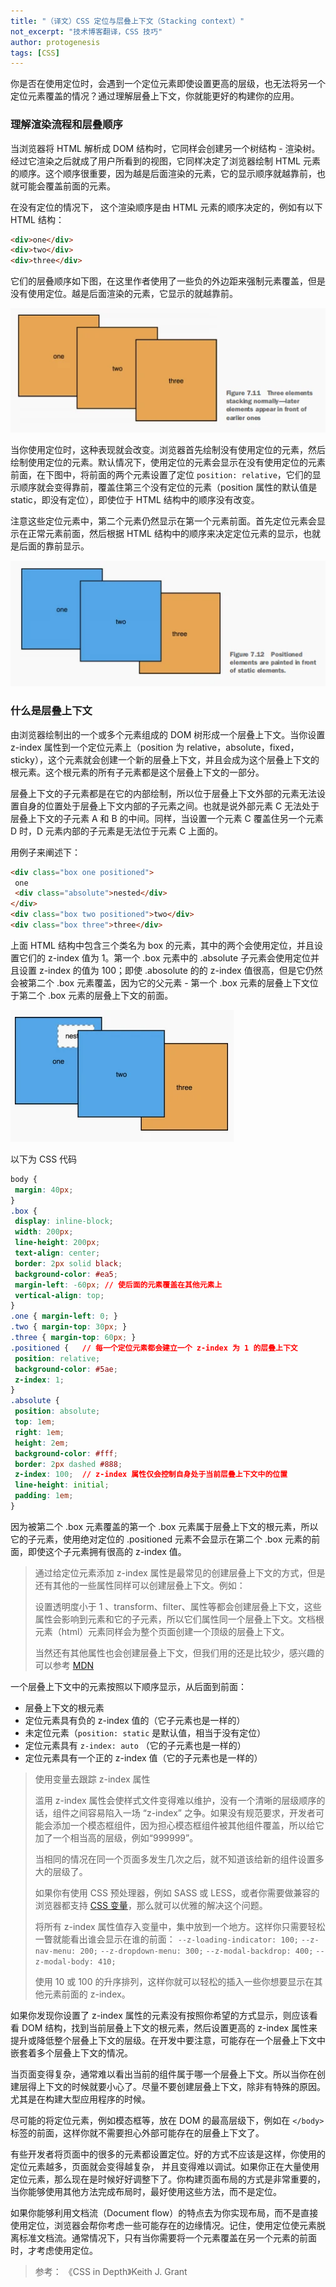 ```yaml
---
title: "（译文）CSS 定位与层叠上下文（Stacking context）"
not_excerpt: "技术博客翻译，CSS 技巧"
author: protogenesis
tags: [CSS]
---
```


你是否在使用定位时，会遇到一个定位元素即使设置更高的层级，也无法将另一个定位元素覆盖的情况？通过理解层叠上下文，你就能更好的构建你的应用。

### 理解渲染流程和层叠顺序

当浏览器将 HTML 解析成 DOM 结构时，它同样会创建另一个树结构 - 渲染树。经过它渲染之后就成了用户所看到的视图，它同样决定了浏览器绘制 HTML 元素的顺序。这个顺序很重要，因为越是后面渲染的元素，它的显示顺序就越靠前，也就可能会覆盖前面的元素。

在没有定位的情况下， 这个渲染顺序是由 HTML 元素的顺序决定的，例如有以下 HTML 结构：

```html
<div>one</div>
<div>two</div>
<div>three</div>
```

它们的层叠顺序如下图，在这里作者使用了一些负的外边距来强制元素覆盖，但是没有使用定位。越是后面渲染的元素，它显示的就越靠前。

![层叠上下文 1](https://raw.githubusercontent.com/protogenesis/blogs/gh-pages/assets/images/stackingContext1.webp)

当你使用定位时，这种表现就会改变。浏览器首先绘制没有使用定位的元素，然后绘制使用定位的元素。默认情况下，使用定位的元素会显示在没有使用定位的元素前面，在下图中，将前面的两个元素设置了定位 `position: relative`，它们的显示顺序就会变得靠前，覆盖住第三个没有定位的元素（position 属性的默认值是 static，即没有定位），即使位于 HTML 结构中的顺序没有改变。

注意这些定位元素中，第二个元素仍然显示在第一个元素前面。首先定位元素会显示在正常元素前面，然后根据 HTML 结构中的顺序来决定定位元素的显示，也就是后面的靠前显示。

![层叠上下文 2](https://raw.githubusercontent.com/protogenesis/blogs/gh-pages/assets/images/stackingContext2.webp)

### 什么是层叠上下文

由浏览器绘制出的一个或多个元素组成的 DOM 树形成一个层叠上下文。当你设置 z-index 属性到一个定位元素上（position 为 relative，absolute，fixed，sticky），这个元素就会创建一个新的层叠上下文，并且会成为这个层叠上下文的根元素。这个根元素的所有子元素都是这个层叠上下文的一部分。

层叠上下文的子元素都是在它的内部绘制，所以位于层叠上下文外部的元素无法设置自身的位置处于层叠上下文内部的子元素之间。也就是说外部元素 C 无法处于层叠上下文的子元素 A 和 B 的中间。同样，当设置一个元素 C 覆盖住另一个元素 D 时，D 元素内部的子元素是无法位于元素 C 上面的。

用例子来阐述下：

```html
<div class="box one positioned">
 one
 <div class="absolute">nested</div>
</div>
<div class="box two positioned">two</div>
<div class="box three">three</div>
```

上面 HTML 结构中包含三个类名为 box 的元素，其中的两个会使用定位，并且设置它们的 z-index 值为 1。第一个 .box 元素中的 .absolute 子元素会使用定位并且设置 z-index 的值为 100；即使 .abosolute 的的 z-index 值很高，但是它仍然会被第二个 .box 元素覆盖，因为它的父元素 - 第一个 .box 元素的层叠上下文位于第二个 .box 元素的层叠上下文的前面。

![层叠上下文 3](https://raw.githubusercontent.com/protogenesis/blogs/gh-pages/assets/images/stackingContext3.webp)

以下为 CSS 代码

```css
body {
 margin: 40px;
}
.box {
 display: inline-block;
 width: 200px;
 line-height: 200px;
 text-align: center;
 border: 2px solid black;
 background-color: #ea5;
 margin-left: -60px; // 使后面的元素覆盖在其他元素上
 vertical-align: top;
}
.one { margin-left: 0; }
.two { margin-top: 30px; }
.three { margin-top: 60px; }
.positioned {   // 每一个定位元素都会建立一个 z-index 为 1 的层叠上下文
 position: relative; 
 background-color: #5ae; 
 z-index: 1; 
} 
.absolute {
 position: absolute;
 top: 1em;
 right: 1em;
 height: 2em;
 background-color: #fff;
 border: 2px dashed #888;
 z-index: 100;  // z-index 属性仅会控制自身处于当前层叠上下文中的位置
 line-height: initial;
 padding: 1em;
}
```

因为被第二个 .box 元素覆盖的第一个 .box 元素属于层叠上下文的根元素，所以它的子元素，使用绝对定位的 .positioned 元素不会显示在第二个 .box 元素的前面，即使这个子元素拥有很高的 z-index 值。

> 通过给定位元素添加 z-index 属性是最常见的创建层叠上下文的方式，但是还有其他的一些属性同样可以创建层叠上下文。例如：
>
> 设置透明度小于 1 、transform、filter、属性等都会创建层叠上下文，这些属性会影响到元素和它的子元素，所以它们属性同一个层叠上下文。文档根元素（html）元素同样会为整个页面创建一个顶级的层叠上下文。
>
> 当然还有其他属性也会创建层叠上下文，但我们用的还是比较少，感兴趣的可以参考 [MDN](https://developer.mozilla.org/en-US/docs/Web/CSS/CSS_Positioning/Understanding_z_index/The_stacking_context)

一个层叠上下文中的元素按照以下顺序显示，从后面到前面：

- 层叠上下文的根元素
- 定位元素具有负的 z-index 值的（它子元素也是一样的）
- 未定位元素（`position: static` 是默认值，相当于没有定位）
- 定位元素具有 `z-index: auto` （它的子元素也是一样的）
- 定位元素具有一个正的 z-index 值（它的子元素也是一样的）

> 使用变量去跟踪 z-index 属性
>
> 滥用 z-index 属性会使样式文件变得难以维护，没有一个清晰的层级顺序的话，组件之间容易陷入一场 “z-index” 之争。如果没有规范要求，开发者可能会添加一个模态框组件，因为担心模态框组件被其他组件覆盖，所以给它加了一个相当高的层级，例如“999999”。
>
> 当相同的情况在同一个页面多发生几次之后，就不知道该给新的组件设置多大的层级了。
>
> 如果你有使用 CSS 预处理器，例如 SASS 或 LESS，或者你需要做兼容的浏览器都支持 [CSS 变量](https://developer.mozilla.org/en-US/docs/Web/CSS/Using_CSS_custom_properties)，那么就可以优雅的解决这个问题。
>
> 将所有 z-index 属性值存入变量中，集中放到一个地方。这样你只需要轻松一瞥就能看出谁会显示在谁的前面：
> `--z-loading-indicator: 100;`
> `--z-nav-menu: 200;`
> `--z-dropdown-menu: 300;`
> `--z-modal-backdrop: 400;`
> `--z-modal-body: 410;`
>
> 使用 10 或 100 的升序排列，这样你就可以轻松的插入一些你想要显示在其他元素前面的 z-index。

如果你发现你设置了 z-index 属性的元素没有按照你希望的方式显示，则应该看看 DOM 结构，找到当前层叠上下文的根元素，然后设置更高的 z-index 属性来提升或降低整个层叠上下文的层级。在开发中要注意，可能存在一个层叠上下文中嵌套着多个层叠上下文的情况。

当页面变得复杂，通常难以看出当前的组件属于哪一个层叠上下文。所以当你在创建层得上下文的时候就要小心了。尽量不要创建层叠上下文，除非有特殊的原因。尤其是在构建大型应用程序的时候。

尽可能的将定位元素，例如模态框等，放在 DOM 的最高层级下，例如在 `</body>` 标签的前面，这样你就不需要担心外部可能存在的层叠上下文了。

有些开发者将页面中的很多的元素都设置定位。好的方式不应该是这样，你使用的定位元素越多，页面就会变得越复杂， 并且变得难以调试。如果你正在大量使用定位元素，那么现在是时候好好调整下了。你构建页面布局的方式是非常重要的，当你能够使用其他方法完成布局时，最好使用这些方法，而不是定位。

如果你能够利用文档流（Document flow）的特点去为你实现布局，而不是直接使用定位，浏览器会帮你考虑一些可能存在的边缘情况。记住，使用定位使元素脱离标准文档流。通常情况下，只有当你需要将一个元素覆盖在另一个元素的前面时，才考虑使用定位。

> 参考：
> 《CSS in Depth》Keith J. Grant